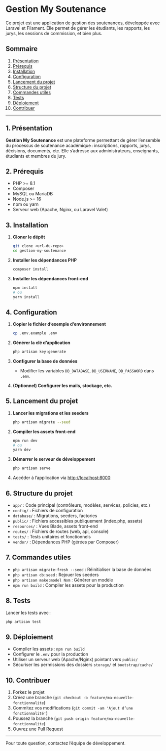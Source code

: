# Gestion My Soutenance

Ce projet est une application de gestion des soutenances, développée avec Laravel et Filament. Elle permet de gérer les étudiants, les rapports, les jurys, les sessions de commission, et bien plus.

## Sommaire
1. [Présentation](#1-présentation)
2. [Prérequis](#2-prérequis)
3. [Installation](#3-installation)
4. [Configuration](#4-configuration)
5. [Lancement du projet](#5-lancement-du-projet)
6. [Structure du projet](#6-structure-du-projet)
7. [Commandes utiles](#7-commandes-utiles)
8. [Tests](#8-tests)
9. [Déploiement](#9-déploiement)
10. [Contribuer](#10-contribuer)

---

## 1. Présentation

**Gestion My Soutenance** est une plateforme permettant de gérer l’ensemble du processus de soutenance académique : inscriptions, rapports, jurys, décisions, documents, etc. Elle s’adresse aux administrateurs, enseignants, étudiants et membres du jury.

## 2. Prérequis

- PHP >= 8.1
- Composer
- MySQL ou MariaDB
- Node.js >= 16
- npm ou yarn
- Serveur web (Apache, Nginx, ou Laravel Valet)

## 3. Installation

1. **Cloner le dépôt**
   ```bash
   git clone <url-du-repo>
   cd gestion-my-soutenance
   ```
2. **Installer les dépendances PHP**
   ```bash
   composer install
   ```
3. **Installer les dépendances front-end**
   ```bash
   npm install
   # ou
   yarn install
   ```

## 4. Configuration

1. **Copier le fichier d’exemple d’environnement**
   ```bash
   cp .env.example .env
   ```
2. **Générer la clé d’application**
   ```bash
   php artisan key:generate
   ```
3. **Configurer la base de données**
   - Modifier les variables `DB_DATABASE`, `DB_USERNAME`, `DB_PASSWORD` dans `.env`.

4. **(Optionnel) Configurer les mails, stockage, etc.**

## 5. Lancement du projet

1. **Lancer les migrations et les seeders**
   ```bash
   php artisan migrate --seed
   ```
2. **Compiler les assets front-end**
   ```bash
   npm run dev
   # ou
   yarn dev
   ```
3. **Démarrer le serveur de développement**
   ```bash
   php artisan serve
   ```
4. Accéder à l’application via [http://localhost:8000](http://localhost:8000)

## 6. Structure du projet

- `app/` : Code principal (contrôleurs, modèles, services, policies, etc.)
- `config/` : Fichiers de configuration
- `database/` : Migrations, seeders, factories
- `public/` : Fichiers accessibles publiquement (index.php, assets)
- `resources/` : Vues Blade, assets front-end
- `routes/` : Fichiers de routes (web, api, console)
- `tests/` : Tests unitaires et fonctionnels
- `vendor/` : Dépendances PHP (gérées par Composer)

## 7. Commandes utiles

- `php artisan migrate:fresh --seed` : Réinitialiser la base de données
- `php artisan db:seed` : Rejouer les seeders
- `php artisan make:model Nom` : Générer un modèle
- `npm run build` : Compiler les assets pour la production

## 8. Tests

Lancer les tests avec :
```bash
php artisan test
```

## 9. Déploiement

- Compiler les assets : `npm run build`
- Configurer le `.env` pour la production
- Utiliser un serveur web (Apache/Nginx) pointant vers `public/`
- Sécuriser les permissions des dossiers `storage/` et `bootstrap/cache/`

## 10. Contribuer

1. Forkez le projet
2. Créez une branche (`git checkout -b feature/ma-nouvelle-fonctionnalite`)
3. Commitez vos modifications (`git commit -am 'Ajout d’une fonctionnalité'`)
4. Poussez la branche (`git push origin feature/ma-nouvelle-fonctionnalite`)
5. Ouvrez une Pull Request

---

Pour toute question, contactez l’équipe de développement.
